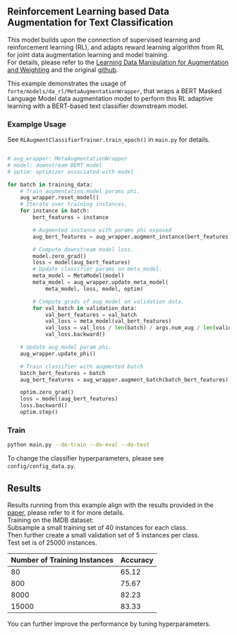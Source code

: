 ## Reinforcement Learning based Data Augmentation for Text Classification

This model builds upon the connection of supervised learning and reinforcement learning (RL), and adapts reward learning algorithm from RL for joint data augmentation learning and model training.  
For details, please refer to the [Learning Data Manipulation for Augmentation and Weighting](https://arxiv.org/pdf/1910.12795.pdf) and the original [github](https://github.com/tanyuqian/learning-data-manipulation/).

This example demonstrates the usage of `forte/models/da_rl/MetaAugmentationWrapper`, that wraps a BERT Masked Language Model data augmentation model to perform this RL adaptive learning with a BERT-based text classifier downstream model.


### Examplge Usage

See `RLAugmentClassifierTrainer.train_epoch()` in `main.py` for details.

```python

# aug_wrapper: MetaAugmentationWrapper
# model: downstream BERT model
# optim: optimizer associated with model

for batch in training_data:
    # Train augmentation model params phi.
    aug_wrapper.reset_model()
    # Iterate over training instances.
    for instance in batch:
        bert_features = instance

        # Augmented instance with params phi exposed
        aug_bert_features = aug_wrapper.augment_instance(bert_features)

        # Compute downstream model loss.
        model.zero_grad()
        loss = model(aug_bert_features)
        # Update classifier params on meta_model.
        meta_model = MetaModel(model)
        meta_model = aug_wrapper.update_meta_model(
            meta_model, loss, model, optim)

        # Compute grads of aug_model on validation data.
        for val_batch in validation_data:
            val_bert_features = val_batch
            val_loss = meta_model(val_bert_features)
            val_loss = val_loss / len(batch) / args.num_aug / len(validation_data)
            val_loss.backward()

    # Update aug_model param phi.
    aug_wrapper.update_phi()

    # Train classifier with augmented batch
    batch_bert_features = batch
    aug_bert_features = aug_wrapper.augment_batch(batch_bert_features)

    optim.zero_grad()
    loss = model(aug_bert_features)
    loss.backward()
    optim.step()
```


### Train

```bash
python main.py --do-train --do-eval --do-test
```

To change the classifier hyperparameters, please see `config/config_data.py`.


## Results

Results running from this example align with the results provided in the [paper](https://arxiv.org/pdf/1910.12795.pdf), please refer to it for more details.  
Training on the IMDB dataset:  
Subsample a small training set of 40 instances for each class.  
Then further create a small validation set of 5 instances per class.  
Test set is of 25000 instances.

| Number of Training Instances | Accuracy |
| -------------------------- | ------------- |
| 80                        | 65.12         |
| 800                      | 75.67         |
| 8000                      | 82.23         |
| 15000                      | 83.33         |

You can further improve the performance by tuning hyperparameters.
